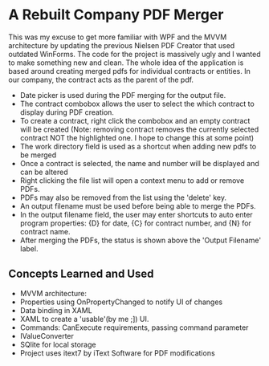 # A Rebuilt Company PDF Merger

This was my excuse to get more familiar with WPF and the MVVM architecture by
updating the previous Nielsen PDF Creator that used outdated WinForms.
The code for the project is massively ugly and I wanted to make something new and clean.
The whole idea of the application is based around creating merged pdfs for
individual contracts or entities. In our company, the contract acts as the parent of the pdf.

- Date picker is used during the PDF merging for the output file.
- The contract combobox allows the user to select the which contract to display during PDF creation.
- To create a contract, right click the combobox and an empty contract will be created (Note: removing contract removes the currently selected contract NOT the highlighted one. I hope to change this at some point)
- The work directory field is used as a shortcut when adding new pdfs to be merged
- Once a contract is selected, the name and number will be displayed and can be altered
- Right clicking the file list will open a context menu to add or remove PDFs. 
- PDFs may also be removed from the list using the 'delete' key.
- An output filename must be used before being able to merge the PDFs.
- In the output filename field, the user may enter shortcuts to auto enter program properties: {D} for date, {C} for contract number, and {N} for contract name.
- After merging the PDFs, the status is shown above the 'Output Filename' label.

## Concepts Learned and Used
- MVVM architecture: 
- Properties using OnPropertyChanged to notify UI of changes
- Data binding in XAML
- XAML to create a 'usable'(by me ;]) UI.
- Commands: CanExecute requirements, passing command parameter
- IValueConverter
- SQlite for local storage
- Project uses itext7 by iText Software for PDF modifications




